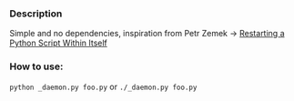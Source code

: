 ### Description
Simple and no dependencies,
inspiration from Petr Zemek -> [Restarting a Python Script Within Itself](https://blog.petrzemek.net/2014/03/23/restarting-a-python-script-within-itself/)

### How to use:

`python _daemon.py foo.py` or `./_daemon.py foo.py`
